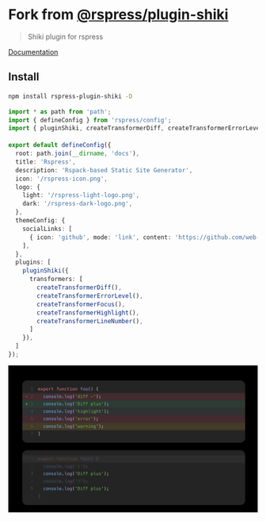 # Fork from [@rspress/plugin-shiki](https://rspress.dev/plugin/official-plugins/shiki)

> Shiki plugin for rspress

[Documentation]([https://rspress.dev/plugin/official-plugins/shiki](https://rspress-plugin-shiki.surge.sh/plugin/index.html))

## Install

```bash
npm install rspress-plugin-shiki -D
```


```ts
import * as path from 'path';
import { defineConfig } from 'rspress/config';
import { pluginShiki, createTransformerDiff, createTransformerErrorLevel, createTransformerFocus, createTransformerHighlight, createTransformerLineNumber } from 'rspress-plugin-shiki';

export default defineConfig({
  root: path.join(__dirname, 'docs'),
  title: 'Rspress',
  description: 'Rspack-based Static Site Generator',
  icon: '/rspress-icon.png',
  logo: {
    light: '/rspress-light-logo.png',
    dark: '/rspress-dark-logo.png',
  },
  themeConfig: {
    socialLinks: [
      { icon: 'github', mode: 'link', content: 'https://github.com/web-infra-dev/rspress' },
    ],
  },
  plugins: [
    pluginShiki({
      transformers: [
        createTransformerDiff(),
        createTransformerErrorLevel(),
        createTransformerFocus(),
        createTransformerHighlight(),
        createTransformerLineNumber(),
      ]
    }),
  ]
});
```

![demo](./public/demo.png)
